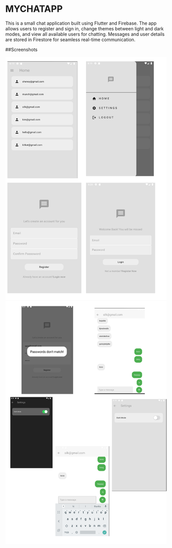 # MYCHATAPP

This is a small chat application built using Flutter and Firebase. The app allows users to register and sign in, change themes between light and dark modes, and view all available users for chatting. Messages and user details are stored in Firestore for seamless real-time communication.

##Screenshots

![Screenshot of Chat app_1](https://github.com/srilakshmi-shenoy/mychatapp/blob/4d11bfe7bf2337abd3523e7308a22868e7f86e4d/chatapp_ss.png)
![Screenshot of Chat app_2](https://github.com/srilakshmi-shenoy/mychatapp/blob/4d11bfe7bf2337abd3523e7308a22868e7f86e4d/chatapp_ss2.png)



